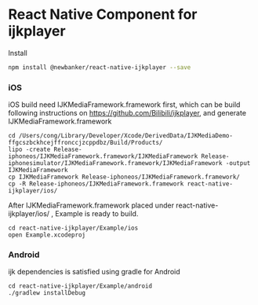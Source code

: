 # React Native Component for ijkplayer


Install

```sh
npm install @newbanker/react-native-ijkplayer --save
```

### iOS

iOS build need IJKMediaFramework.framework first,
which can be build following instructions on https://github.com/Bilibili/ijkplayer,
and generate IJKMediaFramework.framework

```
cd /Users/cong/Library/Developer/Xcode/DerivedData/IJKMediaDemo-ffgcszbckhcejffronccjzcppdbz/Build/Products/
lipo -create Release-iphoneos/IJKMediaFramework.framework/IJKMediaFramework Release-iphonesimulator/IJKMediaFramework.framework/IJKMediaFramework -output IJKMediaFramework
cp IJKMediaFramework Release-iphoneos/IJKMediaFramework.framework/
cp -R Release-iphoneos/IJKMediaFramework.framework react-native-ijkplayer/ios/
```

After IJKMediaFramework.framework placed under react-native-ijkplayer/ios/ , Example is ready to build.
```
cd react-native-ijkplayer/Example/ios
open Example.xcodeproj
```

### Android

ijk dependencies is satisfied using gradle for Android

```
cd react-native-ijkplayer/Example/android
./gradlew installDebug
```
